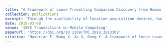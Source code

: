 ```yaml
---
title: "A Framework of Loose Travelling Companion Discovery from Human Trajectories"
collection: publications
excerpt: 'Through the availability of location-acquisition devices, huge volumes of spatio-temporal data recording the movement of people is provided. Discovery of the group of people who travel together can provide valuable knowledge to a variety of critical applications. Existing studies on this topic mainly focus on the movement of vehicles or animals with forcing the group members to stay always connected. However, the movement of people is different; people might belong to the same main group while they contribute in various sub-groups during their movement. In this paper, we propose a group pattern called loose travelling companion pattern (LTCP), which allows the members of a group to contribute to various sub-groups as long as the community of members does not change during the movement and all of the members stay connected for a few time-slots. In addition, we propose weakly continuous loose travelling companion pattern (WCLTCP) to relax the continuous time constraint in LTCP. Finally, three algorithms have been developed to discover the proposed group patterns: (i) straightforward approach, (ii) smart-and-fast method, and (iii) and opportunistic algorithm. Through the extensive experimental evaluation on both real and experimental datasets, the efficiency and effectiveness of the proposed group discovery approaches are proven.'
date: 2018-03-08
venue: 'IEEE Transactions on Mobile Computing'
paperurl: 'https://doi.org/10.1109/TMC.2018.2813369'
citation: 'Naserian E, Wang X, Xu X, Dong Y. A framework of loose travelling companion discovery from human trajectories. IEEE Transactions on Mobile Computing. 2018 Mar 8;17(11):2497-511.'
---
```

